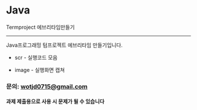Java
=====

Termproject 에브리타임만들기

---------------------------

Java프로그래밍 텀프로젝트 에브리타임 만들기입니다.

* scr - 실행코드 모음

+ image - 실행화면 캡쳐


### **문의: wotjd0715@gmail.com**

#### **과제 제출용으로 사용 시 문제가 될 수 있습니다**
